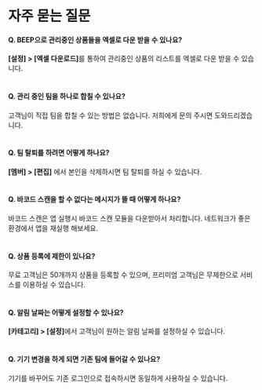 # 자주 묻는 질문

#### Q. BEEP으로 관리중인 상품들을 엑셀로 다운 받을 수 있나요?
<b>[설정] > [엑셀 다운로드]</b>를 통하여 관리중인 상품의 리스트를 엑셀로 다운 받을 수 있습니다.
<br/>
<br/>
#### Q. 관리 중인 팀을 하나로 합칠 수 있나요?
고객님이 직접 팀을 합칠 수 있는 방법은 없습니다. 저희에게 문의 주시면 도와드리겠습니다.
<br/>
<br/>
#### Q. 팀 탈퇴를 하려면 어떻게 하나요?
<b>[멤버] > [편집]</b> 에서 본인을 삭제하시면 팀 탈퇴를 하실 수 있습니다.
<br/>
<br/>
#### Q. 바코드 스캔을 할 수 없다는 메시지가 뜰 때 어떻게 하나요?
바코드 스캔은 앱 실행시 바코드 스캔 모듈을 다운받아서 처리합니다. 네트워크가 좋은 환경에서 앱을 재실행 해보세요.
<br/>
<br/>
#### Q. 상품 등록에 제한이 있나요?
무료 고객님은 50개까지 상품을 등록할 수 있으며, 프리미엄 고객님은 무제한으로 서비스를 이용하실 수 있습니다.
<br/>
<br/>
#### Q. 알림 날짜는 어떻게 설정할 수 있나요?
<b>[카테고리] > [설정]</b>에서 고객님이 원하는 알림 날짜를 설정하실 수 있습니다.
<br/>
<br/>
#### Q. 기기 변경을 하게 되면 기존 팀에 들어갈 수 있나요?
기기를 바꾸어도 기존 로그인으로 접속하시면 동일하게 사용하실 수 있습니다.

